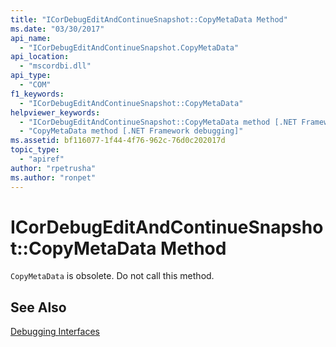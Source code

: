 ```yaml
---
title: "ICorDebugEditAndContinueSnapshot::CopyMetaData Method"
ms.date: "03/30/2017"
api_name: 
  - "ICorDebugEditAndContinueSnapshot.CopyMetaData"
api_location: 
  - "mscordbi.dll"
api_type: 
  - "COM"
f1_keywords: 
  - "ICorDebugEditAndContinueSnapshot::CopyMetaData"
helpviewer_keywords: 
  - "ICorDebugEditAndContinueSnapshot::CopyMetaData method [.NET Framework debugging]"
  - "CopyMetaData method [.NET Framework debugging]"
ms.assetid: bf116077-1f44-4f76-962c-76d0c202017d
topic_type: 
  - "apiref"
author: "rpetrusha"
ms.author: "ronpet"
---
```

# ICorDebugEditAndContinueSnapshot::CopyMetaData Method
`CopyMetaData` is obsolete. Do not call this method.  
  
## See Also  
 [Debugging Interfaces](../../../../docs/framework/unmanaged-api/debugging/debugging-interfaces.md)
